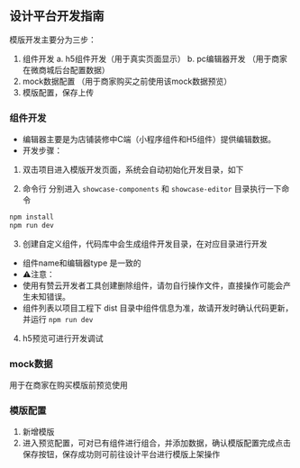 ## 设计平台开发指南
模版开发主要分为三步：
1. 组件开发
a. h5组件开发（用于真实页面显示）
b. pc编辑器开发 （用于商家在微商城后台配置数据）
2. mock数据配置 （用于商家购买之前使用该mock数据预览）
3. 模版配置，保存上传 

### 组件开发
- 编辑器主要是为店铺装修中C端（小程序组件和H5组件）提供编辑数据。
- 开发步骤：

1. 双击项目进入模版开发页面，系统会自动初始化开发目录，如下

2. 命令行 分别进入 `showcase-components` 和 `showcase-editor` 目录执行一下命令
```bash
npm install
npm run dev
```
3. 创建自定义组件，代码库中会生成组件开发目录，在对应目录进行开发  
- 组件name和编辑器type 是一致的
-  ⚠️注意：  
- 使用有赞云开发者工具创建删除组件，请勿自行操作文件，直接操作可能会产生未知错误。
- 组件列表以项目工程下 dist 目录中组件信息为准，故请开发时确认代码更新，并运行 `npm run dev` 
4. h5预览可进行开发调试

### mock数据
用于在商家在购买模版前预览使用

### 模版配置
1. 新增模版
2. 进入预览配置，可对已有组件进行组合，并添加数据，确认模版配置完成点击保存按钮，保存成功则可前往设计平台进行模版上架操作
